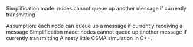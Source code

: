 Simplification made: nodes cannot queue up another message if currently transmitting

Assumption: each node can queue up a message if currently receiving a message
Simplification made: nodes cannot queue up another message if currently transmitting
A nasty little CSMA simulation in C++.
